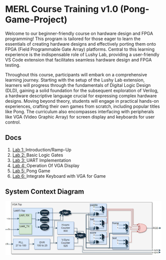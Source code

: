 # MERL Course Training v1.0 (Pong-Game-Project)

Welcome to our beginner-friendly course on hardware design and FPGA
programming! This program is tailored for those eager to learn the essentials of
creating hardware designs and effectively porting them onto FPGA (Field
Programmable Gate Array) platforms. Central to this learning experience is the
indispensable role of Lushy Lab, providing a user-friendly VS Code extension that
facilitates seamless hardware design and FPGA testing.

Throughout this course, participants will embark on a comprehensive learning
journey. Starting with the setup of the Lushy Lab extension, learners will progress
through the fundamentals of Digital Logic Design (DLD), gaining a solid foundation
for the subsequent exploration of Verilog, a hardware descriptive language crucial for
expressing complex hardware designs. Moving beyond theory, students will engage
in practical hands-on experiences, crafting their own games from scratch, including
popular titles like Pong. The curriculum also encompasses interfacing with
peripherals like VGA (Video Graphic Array) for screen display and keyboards for user
control.

## Docs

1. [Lab 1: ](https://github.com/Abdul-muheet-ghani/Pong-Game-Project/tree/main/doc)Introduction/Ramp-Up
2. [Lab 2: ](https://github.com/Abdul-muheet-ghani/Pong-Game-Project/tree/main/doc)Basic Logic Gates
3. [Lab 3: ](https://github.com/Abdul-muheet-ghani/Pong-Game-Project/tree/main/doc)UART Implementation
4. [Lab 4: ](https://github.com/Abdul-muheet-ghani/Pong-Game-Project/tree/main/doc)Operation Of VGA Display
5. [Lab 5: ](https://github.com/Abdul-muheet-ghani/Pong-Game-Project/tree/main/doc)Pong Game
6. [Lab 6: ](https://github.com/Abdul-muheet-ghani/Pong-Game-Project/tree/main/doc)Integrate Keyboard with VGA for Game

## System Context Diagram
![System Context Diagram](https://github.com/Abdul-muheet-ghani/Pong-Game-Project/blob/main/doc/System%20Context.png)